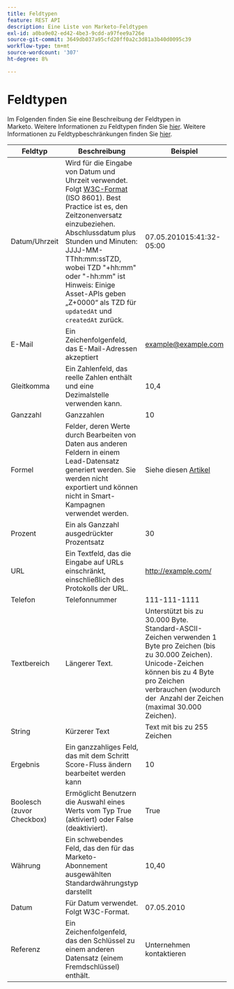```yaml
---
title: Feldtypen
feature: REST API
description: Eine Liste von Marketo-Feldtypen
exl-id: a0ba9e02-ed42-4be3-9cdd-a97fee9a726e
source-git-commit: 3649db037a95cfd20ff0a2c3d81a3b40d0095c39
workflow-type: tm+mt
source-wordcount: '307'
ht-degree: 8%

---
```


# Feldtypen

Im Folgenden finden Sie eine Beschreibung der Feldtypen in Marketo. Weitere Informationen zu Feldtypen finden Sie [hier](https://experienceleague.adobe.com/en/docs/marketo/using/product-docs/administration/field-management/custom-field-type-glossary). Weitere Informationen zu Feldtypbeschränkungen finden Sie [hier](https://nation.marketo.com/t5/knowledgebase/marketo-field-limits-by-field-type/ta-p/251613).

| Feldtyp | Beschreibung | Beispiel |
| --- | --- | --- |
| Datum/Uhrzeit | Wird für die Eingabe von Datum und Uhrzeit verwendet. Folgt [W3C-Format](https://www.w3.org/TR/NOTE-datetime) (ISO 8601). Best Practice ist es, den Zeitzonenversatz einzubeziehen. Abschlussdatum plus Stunden und Minuten: JJJJ-MM-TThh:mm:ssTZD, wobei TZD &quot;+hh:mm&quot; oder &quot;-hh:mm&quot; ist Hinweis: Einige Asset-APIs geben „Z+0000“ als TZD für `updatedAt` und `createdAt` zurück. | 07.05.201015:41:32-05:00 |
| E-Mail | Ein Zeichenfolgenfeld, das E-Mail-Adressen akzeptiert | <example@example.com> |
| Gleitkomma | Ein Zahlenfeld, das reelle Zahlen enthält und eine Dezimalstelle verwenden kann. | 10,4 |
| Ganzzahl | Ganzzahlen | 10 |
| Formel | Felder, deren Werte durch Bearbeiten von Daten aus anderen Feldern in einem Lead-Datensatz generiert werden. Sie werden nicht exportiert und können nicht in Smart-Kampagnen verwendet werden. | Siehe diesen [Artikel](https://experienceleague.adobe.com/en/docs/marketo/using/product-docs/administration/field-management/create-and-use-a-concatenated-string-formula-field) |
| Prozent | Ein als Ganzzahl ausgedrückter Prozentsatz | 30 |
| URL | Ein Textfeld, das die Eingabe auf URLs einschränkt, einschließlich des Protokolls der URL. | <http://example.com/> |
| Telefon | Telefonnummer | 111-111-1111 |
| Textbereich | Längerer Text. | Unterstützt bis zu 30.000 Byte. Standard-ASCII-Zeichen verwenden 1 Byte pro Zeichen (bis zu 30.000 Zeichen). Unicode-Zeichen können bis zu 4 Byte pro Zeichen verbrauchen (wodurch der  Anzahl der Zeichen (maximal 30.000 Zeichen). |
| String | Kürzerer Text | Text mit bis zu 255 Zeichen |
| Ergebnis | Ein ganzzahliges Feld, das mit dem Schritt Score-Fluss ändern bearbeitet werden kann | 10 |
| Boolesch (zuvor Checkbox) | Ermöglicht Benutzern die Auswahl eines Werts vom Typ True (aktiviert) oder False (deaktiviert). | True |
| Währung | Ein schwebendes Feld, das den für das Marketo-Abonnement ausgewählten Standardwährungstyp darstellt | 10,40 |
| Datum | Für Datum verwendet. Folgt W3C-Format. | 07.05.2010 |
| Referenz | Ein Zeichenfolgenfeld, das den Schlüssel zu einem anderen Datensatz (einem Fremdschlüssel) enthält. | Unternehmen kontaktieren |

